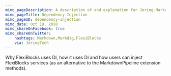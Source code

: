 ```yaml
---
mimo_pageDescription: A description of and explanation for Jering.Markdig.Extensions.FlexiBlocks's use of dependency injection.
mimo_pageTitle: Dependency Injection
mimo_pageID: dependency-injection
mimo_date: Oct 19, 2018
mimo_shareOnFacebook: true
mimo_shareOnTwitter:
    hashtags: Markdown,Markdig,FlexiBlocks
    via: JeringTech
---
```


Why FlexiBlocks uses DI, how it uses DI and how users can inject FlexiBlocks services (as an alternative to the MarkdownPipeline extension
methods).